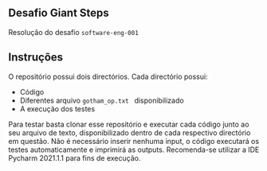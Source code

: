 ## Desafio Giant Steps
Resolução do desafio ``` software-eng-001 ```

## Instruções
O repositório possui dois directórios. Cada directório possui:
- Código
- Diferentes arquivo ``` gotham_op.txt  ``` disponibilizado
- A execução dos testes

Para testar basta clonar esse repositório e executar cada código junto ao
seu arquivo de texto, disponibilizado dentro de cada respectivo directório em
questão. Não é necessário inserir nenhuma input, o código executará os testes
automaticamente e imprimirá as outputs. Recomenda-se utilizar a IDE Pycharm 2021.1.1
para fins de execução.
